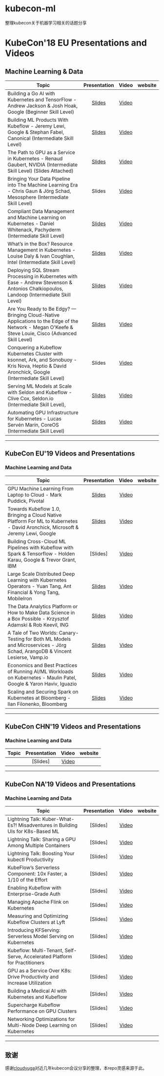# kubecon-ml

整理kubecon关于机器学习相关的话题分享

# KubeCon'18 EU Presentations and Videos

## Machine Learning & Data

| Topic        | Presentation | Video | website |
| ------------- |:----------:|:-----:|:-----:|
| Building a Go AI with Kubernetes and TensorFlow - Andrew Jackson & Josh Hoak, Google (Beginner Skill Level) |[Slides](https://schd.ws/hosted_files/kccnceu18/80/minigo-slides-v3C.pdf)|[Video](https://www.youtube.com/watch?v=OZ_Qmklc4zE)|
| Building ML Products With Kubeflow - Jeremy Lewi, Google & Stephan Fabel, Canonical (Intermediate Skill Level) |[Slides](https://schd.ws/hosted_files/kccnceu18/c2/Building%20ML%20Products%20With%20Kubeflow%20%28Kubecon%202018%29%20%281%29.pdf)| [Video](https://www.youtube.com/watch?v=sC8Ce9vUggo)|
| The Path to GPU as a Service in Kubernetes - Renaud Gaubert, NVIDIA (Intermediate Skill Level) (Slides Attached) | [Slides](https://schd.ws/hosted_files/kccnceu18/de/Kubecon%20Talk.pdf) |[Video](https://www.youtube.com/watch?v=8JGduez-8S0)|
| Bringing Your Data Pipeline into The Machine Learning Era - Chris Gaun & Jörg Schad, Mesosphere (Intermediate Skill Level) | Slides | [Video](https://www.youtube.com/watch?v=f_-3rQoudnc) |
| Compliant Data Management and Machine Learning on Kubernetes - Daniel Whitenack, Pachyderm (Intermediate Skill Level) | [Slides](https://schd.ws/hosted_files/kccnceu18/a1/KubeCon_EU_2018%20%281%29.pdf) | [Video](https://www.youtube.com/watch?v=eOzl-LFqYFM) |
| What’s in the Box? Resource Management in Kubernetes - Louise Daly & Ivan Coughlan, Intel (Intermediate Skill Level) | [Slides](https://schd.ws/hosted_files/kccnceu18/dd/WhatsInTheBox_ResourceManagementInKubernetes.pdf) | [Video](https://www.youtube.com/watch?v=7CWH3KRk01U) |
| Deploying SQL Stream Processing in Kubernetes with Ease - Andrew Stevenson & Antonios Chalkiopoulos, Landoop (Intermediate Skill Level) | [Slides](https://schd.ws/hosted_files/kccnceu18/14/KubeCon.pdf) | [Video](https://www.youtube.com/watch?v=9TOoThIKafo) | 
| Are You Ready to Be Edgy? — Bringing Cloud-Native Applications to the Edge of the Network - Megan O'Keefe & Steve Louie, Cisco (Advanced Skill Level) | [Slides](https://schd.ws/hosted_files/kccnceu18/58/AreYouReady.pdf) | [Video](https://www.youtube.com/watch?v=UR8N6mIAFlM) | 
| Conquering a Kubeflow Kubernetes Cluster with ksonnet, Ark, and Sonobuoy - Kris Nova, Heptio & David Aronchick, Google (Intermediate Skill Level) | Slides | [Video](https://www.youtube.com/watch?v=givpqZ2IchI) | 
| Serving ML Models at Scale with Seldon and Kubeflow - Clive Cox, Seldon.io (Intermediate Skill Level), | [Slides](https://schd.ws/hosted_files/kccnceu18/1a/SeldonKubeconEurope2018.pdf) | [Video](https://www.youtube.com/watch?v=pDlapGtecbY&t=2s) |
| Automating GPU Infrastructure for Kubernetes - Lucas Servén Marín, CoreOS (Intermediate Skill Level) | [Slides](https://schd.ws/hosted_files/kccnceu18/53/automating_gpus_k8s.pdf) | [Video](https://www.youtube.com/watch?v=i6V4KPh_D5g) |

---

## KubeCon EU'19 Videos and Presentations 

### Machine Learning and Data

| Topic       |      Presentation     |  Video | website |
| ------------- |:-------------:| -----: |  -----: |
|GPU Machine Learning From Laptop to Cloud - Mark Puddick, Pivotal|[Slides](https://static.sched.com/hosted_files/kccnceu19/ba/Kubecon.pdf)|[Video](https://www.youtube.com/watch?v=QwhvD6Zkzc4)|
|Towards Kubeflow 1.0, Bringing a Cloud Native Platform For ML to Kubernetes - David Aronchick, Microsoft & Jeremy Lewi, Google|[Slides](https://static.sched.com/hosted_files/kccnceu19/f1/_%5Bshared%5D%20Road%20to%20Kubeflow%201.0%20-%20Kubecon%20Barcelona%202019.pdf)|[Video](https://www.youtube.com/watch?v=7RBD0hXyLW8)|
|Building Cross-Cloud ML Pipelines with Kubeflow with Spark & Tensorflow - Holden Karau, Google & Trevor Grant, IBM|[Slides]|[Video](https://www.youtube.com/watch?v=jdBbFSghM2s)|
|Large Scale Distributed Deep Learning with Kubernetes Operators - Yuan Tang, Ant Financial & Yong Tang, MobileIron|[Slides](https://static.sched.com/hosted_files/kccnceu19/3c/KubeCon%20-%20Barcelona%20-%20Deep%20Learning.pdf)|[Video](https://www.youtube.com/watch?v=jyLi1cfJeM8)|
|The Data Analytics Platform or How to Make Data Science in a Box Possible - Krzysztof Adamski & Rob Keevil, ING|[Slides](https://static.sched.com/hosted_files/kccnceu19/65/ING%20Data%20Analytics%20Platform.pdf)|[Video](https://www.youtube.com/watch?v=8cE9ppbnDPs)|
|A Tale of Two Worlds: Canary-Testing for Both ML Models and Microservices - Jörg Schad, ArangoDB & Vincent Lesierse, Vamp.io|[Slides](https://static.sched.com/hosted_files/kccnceu19/66/A%20Tale%20of%20two%20worlds%20%282%29.pdf)|[Video](https://www.youtube.com/watch?v=ctATGBxDzRg)|
|Economics and Best Practices of Running AI/ML Workloads on Kubernetes - Maulin Patel, Google & Yaron Haviv, Iguazio|[Slides](https://static.sched.com/hosted_files/kccnceu19/9a/Draft_Kubecon_slides.pdf)|[Video](https://www.youtube.com/watch?v=qO5j86qMcck)|
|Scaling and Securing Spark on Kubernetes at Bloomberg - Ilan Filonenko, Bloomberg|[Slides](https://static.sched.com/hosted_files/kccnceu19/1e/Scaling%20and%20Securing%20Spark%20on%20Kubernetes%20at%20Bloomberg.pdf)|[Video](https://www.youtube.com/watch?v=GbpMOaSlMJ4)|

---

## KubeCon CHN'19 Videos and Presentations 

### Machine Learning and Data

| Topic       |      Presentation     |  Video | website |
| ------------- |:-------------:| -----: |  -----: |
||[Slides]|[Video]()||
---

## KubeCon NA'19 Videos and Presentations 

### Machine Learning and Data

| Topic       |      Presentation     |  Video | website |
| ------------- |:-------------:| -----: |  -----: |
|Lightning Talk: Kuber-What-Es?! Misadventures in Building UIs for K8s-Based ML|[Slides]|[Video](https://www.youtube.com/watch?v=Vr9X_W0wS64&list=PLj6h78yzYM2NDs-iu8WU5fMxINxHXlien&index=10&t=0s)| |
|Lightning Talk: Sharing a GPU Among Multiple Containers|[Slides]|[Video](https://www.youtube.com/watch?v=VNZsooht3K8&list=PLj6h78yzYM2NDs-iu8WU5fMxINxHXlien&index=7)||
|Lightning Talk: Boosting Your kubectl Productivity|[Slides]|[Video](https://www.youtube.com/watch?v=vVAFctQP1Vg&list=PLj6h78yzYM2NDs-iu8WU5fMxINxHXlien&index=11)||
|KubeFlow’s Serverless Component: 10x Faster, a 1/10 of the Effort|[Slides]|[Video](https://www.youtube.com/watch?v=GmCpdRRFmxw&list=PLj6h78yzYM2NDs-iu8WU5fMxINxHXlien&index=14&t=0s)||
|Enabling Kubeflow with Enterprise-Grade Auth|[Slides]|[Video](https://www.youtube.com/watch?v=qyUyYLvmKHY&list=PLj6h78yzYM2NDs-iu8WU5fMxINxHXlien&index=41&t=0s)||
|Managing Apache Flink on Kubernetes|[Slides]|[Video](https://www.youtube.com/watch?v=ydb3TbK2r84&list=PLj6h78yzYM2NDs-iu8WU5fMxINxHXlien&index=113&t=0s)||
|Measuring and Optimizing Kubeflow Clusters at Lyft |[Slides]|[Video](https://www.youtube.com/watch?v=IKubDSIivR8&list=PLj6h78yzYM2NDs-iu8WU5fMxINxHXlien&index=43&t=0s)||
|Introducing KFServing: Serverless Model Serving on Kubernetes|[Slides]|[Video](https://www.youtube.com/watch?v=saMkA4fIOH8&list=PLj6h78yzYM2NDs-iu8WU5fMxINxHXlien&index=83&t=0s)||
|Kubeflow: Multi-Tenant, Self-Serve, Accelerated Platform for Practitioners|[Slides]|[Video](https://www.youtube.com/watch?v=KriEaW-Jm-g&list=PLj6h78yzYM2NDs-iu8WU5fMxINxHXlien&index=205&t=0s)||
|GPU as a Service Over K8s: Drive Productivity and Increase Utilization|[Slides]|[Video](https://www.youtube.com/watch?v=jSuecrUr2LA&list=PLj6h78yzYM2NDs-iu8WU5fMxINxHXlien&index=228&t=0s)||
|Building a Medical AI with Kubernetes and Kubeflow|[Slides]|[Video](https://www.youtube.com/watch?v=nD_GXaW_A-s&list=PLj6h78yzYM2NDs-iu8WU5fMxINxHXlien&index=253&t=0s)||
|Supercharge Kubeflow Performance on GPU Clusters|[Slides]|[Video](https://www.youtube.com/watch?v=UYhBaXzD0hA&list=PLj6h78yzYM2NDs-iu8WU5fMxINxHXlien&index=255&t=0s)||
|Networking Optimizations for Multi-Node Deep Learning on Kubernetes|[Slides]|[Video](https://www.youtube.com/watch?v=CL71kbZ72iU&list=PLj6h78yzYM2NDs-iu8WU5fMxINxHXlien&index=256&t=0s)||

---

## 致谢

感谢[cloudyuga](https://github.com/cloudyuga)对近几年kubecon会议分享的整理，本repo灵感来源于此。
